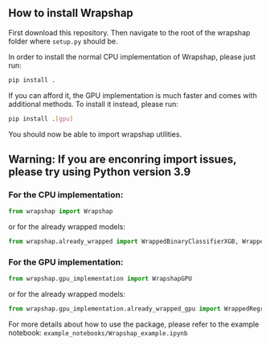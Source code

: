 ## How to install Wrapshap

First download this repository. Then navigate to the root of the wrapshap folder where `setup.py` should be.

In order to install the normal CPU implementation of Wrapshap, please just run:

```bash
pip install .
```

If you can afford it, the GPU implementation is much faster and comes with additional methods. To install it instead, please run:

```bash
pip install .[gpu]
```

You should now be able to import wrapshap utilities.

## **Warning: If you are enconring import issues, please try using Python version 3.9**

### For the CPU implementation:

```python
from wrapshap import Wrapshap
```
or for the already wrapped models:

```python
from wrapshap.already_wrapped import WrappedBinaryClassifierXGB, WrappedRegressorXGB
```

### For the GPU implementation:

```python
from wrapshap.gpu_implementation import WrapshapGPU
```
or for the already wrapped models:

```python
from wrapshap.gpu_implementation.already_wrapped_gpu import WrappedRegressorXGB_GPU, WrappedBinaryClassifierXGB_GPU
```

For more details about how to use the package, please refer to the example notebook: `example_notebooks/Wrapshap_example.ipynb`
